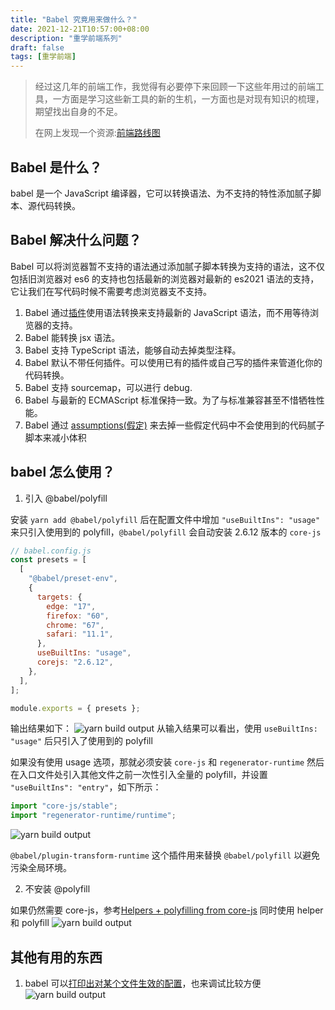 ```yaml
---
title: "Babel 究竟用来做什么？"
date: 2021-12-21T10:57:00+08:00
description: "重学前端系列"
draft: false
tags: [重学前端]
---
```


> 经过这几年的前端工作，我觉得有必要停下来回顾一下这些年用过的前端工具，一方面是学习这些新工具的新的生机，一方面也是对现有知识的梳理，期望找出自身的不足。
> 
> 在网上发现一个资源:[前端路线图](http://codylindley.com/)


## Babel 是什么？

babel 是一个 JavaScript 编译器，它可以转换语法、为不支持的特性添加腻子脚本、源代码转换。


## Babel 解决什么问题？

Babel 可以将浏览器暂不支持的语法通过添加腻子脚本转换为支持的语法，这不仅包括旧浏览器对 es6 的支持也包括最新的浏览器对最新的 es2021 语法的支持，它让我们在写代码时候不需要考虑浏览器支不支持。

1. Babel 通过[插件](https://babeljs.io/docs/en/plugins)使用语法转换来支持最新的 JavaScript 语法，而不用等待浏览器的支持。
2. Babel 能转换 jsx 语法。
3. Babel 支持 TypeScript 语法，能够自动去掉类型注释。
4. Babel 默认不带任何插件。可以使用已有的插件或自己写的插件来管道化你的代码转换。
5. Babel 支持 sourcemap，可以进行 debug.
6. Babel 与最新的 ECMAScript 标准保持一致。为了与标准兼容甚至不惜牺牲性能。
7. Babel 通过 [assumptions(假定)](https://babeljs.io/docs/en/assumptions) 来去掉一些假定代码中不会使用到的代码腻子脚本来减小体积 

## babel 怎么使用？

1. 引入 @babel/polyfill

安装 `yarn add @babel/polyfill` 后在配置文件中增加 `"useBuiltIns": "usage"` 来只引入使用到的 polyfill，`@babel/polyfill` 会自动安装 2.6.12 版本的 `core-js`
```js
// babel.config.js
const presets = [
  [
    "@babel/preset-env",
    {
      targets: {
        edge: "17",
        firefox: "60",
        chrome: "67",
        safari: "11.1",
      },
      useBuiltIns: "usage",
      corejs: "2.6.12",
    },
  ],
];

module.exports = { presets };
```
输出结果如下：
![yarn build output](/posts/img/Snipaste_2021-12-22_11-22-55.png)
从输入结果可以看出，使用 `useBuiltIns: "usage"` 后只引入了使用到的 polyfill

如果没有使用 usage 选项，那就必须安装 `core-js` 和 `regenerator-runtime` 然后在入口文件处引入其他文件之前一次性引入全量的 polyfill，并设置 `"useBuiltIns": "entry"`，如下所示：
```js
import "core-js/stable";
import "regenerator-runtime/runtime";
```
![yarn build output](/posts/img/Snipaste_2021-12-22_11-42-23.png)

`@babel/plugin-transform-runtime` 这个插件用来替换 `@babel/polyfill` 以避免污染全局环境。

2. 不安装 @polyfill

如果仍然需要 core-js，参考[Helpers + polyfilling from core-js](https://babeljs.io/docs/en/v7-migration#helpers--polyfilling-from-core-js) 同时使用 helper 和 polyfill
![yarn build output](/posts/img/Snipaste_2021-12-24_12-32-44.png)



## 其他有用的东西

1. babel 可以[打印出对某个文件生效的配置](https://babeljs.io/docs/en/configuration#print-effective-configs)，也来调试比较方便
![yarn build output](/posts/img/Snipaste_2021-12-22_12-11-42.png)